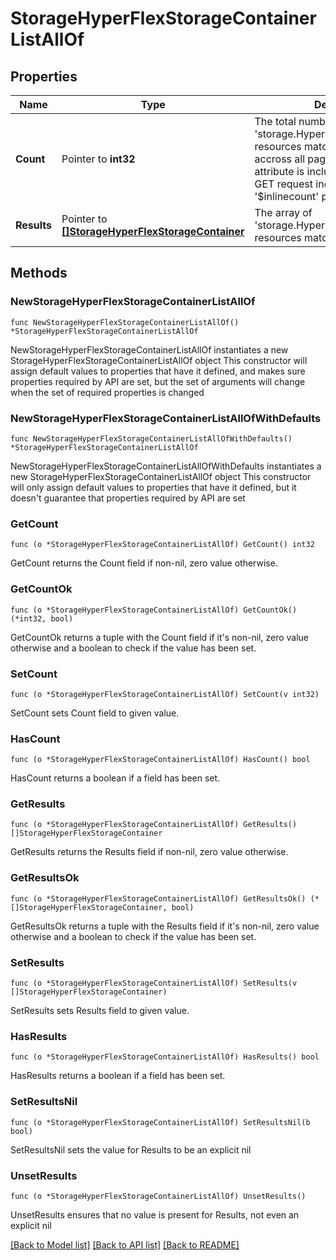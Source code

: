 # StorageHyperFlexStorageContainerListAllOf

## Properties

Name | Type | Description | Notes
------------ | ------------- | ------------- | -------------
**Count** | Pointer to **int32** | The total number of &#39;storage.HyperFlexStorageContainer&#39; resources matching the request, accross all pages. The &#39;Count&#39; attribute is included when the HTTP GET request includes the &#39;$inlinecount&#39; parameter. | [optional] 
**Results** | Pointer to [**[]StorageHyperFlexStorageContainer**](storage.HyperFlexStorageContainer.md) | The array of &#39;storage.HyperFlexStorageContainer&#39; resources matching the request. | [optional] 

## Methods

### NewStorageHyperFlexStorageContainerListAllOf

`func NewStorageHyperFlexStorageContainerListAllOf() *StorageHyperFlexStorageContainerListAllOf`

NewStorageHyperFlexStorageContainerListAllOf instantiates a new StorageHyperFlexStorageContainerListAllOf object
This constructor will assign default values to properties that have it defined,
and makes sure properties required by API are set, but the set of arguments
will change when the set of required properties is changed

### NewStorageHyperFlexStorageContainerListAllOfWithDefaults

`func NewStorageHyperFlexStorageContainerListAllOfWithDefaults() *StorageHyperFlexStorageContainerListAllOf`

NewStorageHyperFlexStorageContainerListAllOfWithDefaults instantiates a new StorageHyperFlexStorageContainerListAllOf object
This constructor will only assign default values to properties that have it defined,
but it doesn't guarantee that properties required by API are set

### GetCount

`func (o *StorageHyperFlexStorageContainerListAllOf) GetCount() int32`

GetCount returns the Count field if non-nil, zero value otherwise.

### GetCountOk

`func (o *StorageHyperFlexStorageContainerListAllOf) GetCountOk() (*int32, bool)`

GetCountOk returns a tuple with the Count field if it's non-nil, zero value otherwise
and a boolean to check if the value has been set.

### SetCount

`func (o *StorageHyperFlexStorageContainerListAllOf) SetCount(v int32)`

SetCount sets Count field to given value.

### HasCount

`func (o *StorageHyperFlexStorageContainerListAllOf) HasCount() bool`

HasCount returns a boolean if a field has been set.

### GetResults

`func (o *StorageHyperFlexStorageContainerListAllOf) GetResults() []StorageHyperFlexStorageContainer`

GetResults returns the Results field if non-nil, zero value otherwise.

### GetResultsOk

`func (o *StorageHyperFlexStorageContainerListAllOf) GetResultsOk() (*[]StorageHyperFlexStorageContainer, bool)`

GetResultsOk returns a tuple with the Results field if it's non-nil, zero value otherwise
and a boolean to check if the value has been set.

### SetResults

`func (o *StorageHyperFlexStorageContainerListAllOf) SetResults(v []StorageHyperFlexStorageContainer)`

SetResults sets Results field to given value.

### HasResults

`func (o *StorageHyperFlexStorageContainerListAllOf) HasResults() bool`

HasResults returns a boolean if a field has been set.

### SetResultsNil

`func (o *StorageHyperFlexStorageContainerListAllOf) SetResultsNil(b bool)`

 SetResultsNil sets the value for Results to be an explicit nil

### UnsetResults
`func (o *StorageHyperFlexStorageContainerListAllOf) UnsetResults()`

UnsetResults ensures that no value is present for Results, not even an explicit nil

[[Back to Model list]](../README.md#documentation-for-models) [[Back to API list]](../README.md#documentation-for-api-endpoints) [[Back to README]](../README.md)


